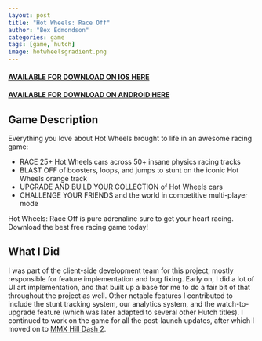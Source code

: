```yaml
---
layout: post
title: "Hot Wheels: Race Off"
author: "Bex Edmondson"
categories: game
tags: [game, hutch]
image: hotwheelsgradient.png
---
```


#### [AVAILABLE FOR DOWNLOAD ON IOS HERE](https://itunes.apple.com/no/app/hot-wheels-race-off/id1141876504) 

#### [AVAILABLE FOR DOWNLOAD ON ANDROID HERE](https://play.google.com/store/apps/details?id=com.hutchgames.hotwheels)

## Game Description

Everything you love about Hot Wheels brought to life in an awesome racing game:

* RACE 25+ Hot Wheels cars across 50+ insane physics racing tracks
* BLAST OFF of boosters, loops, and jumps to stunt on the iconic Hot Wheels orange track
* UPGRADE AND BUILD YOUR COLLECTION of Hot Wheels cars
* CHALLENGE YOUR FRIENDS and the world in competitive multi-player mode

Hot Wheels: Race Off is pure adrenaline sure to get your heart racing. Download the best free racing game today!

## What I Did

I was part of the client-side development team for this project, mostly responsible for feature implementation and bug fixing. Early on, I did a lot of UI art implementation, and that built up a base for me to do a fair bit of that throughout the project as well. Other notable features I contributed to include the stunt tracking system, our analytics system, and the watch-to-upgrade feature (which was later adapted to several other Hutch titles). I continued to work on the game for all the post-launch updates, after which I moved on to [MMX Hill Dash 2](hill-dash-2.html).